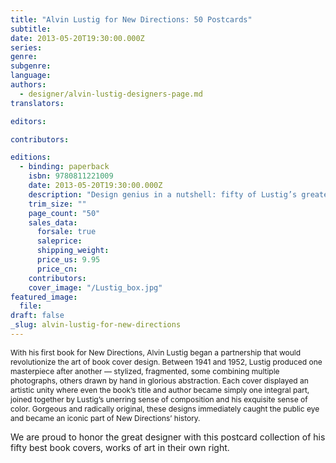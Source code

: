 ```yaml
---
title: "Alvin Lustig for New Directions: 50 Postcards"
subtitle:
date: 2013-05-20T19:30:00.000Z
series:
genre:
subgenre:
language:
authors:
  - designer/alvin-lustig-designers-page.md
translators:

editors:

contributors:

editions:
  - binding: paperback
    isbn: 9780811221009
    date: 2013-05-20T19:30:00.000Z
    description: "Design genius in a nutshell: fifty of Lustig’s greatest book jackets in one box "
    trim_size: ""
    page_count: "50"
    sales_data:
      forsale: true
      saleprice:
      shipping_weight:
      price_us: 9.95
      price_cn:
    contributors:
    cover_image: "/Lustig_box.jpg"
featured_image:
  file:
draft: false
_slug: alvin-lustig-for-new-directions
---
```


<span style="font-size: 12px;">With his first book for New Directions, Alvin Lustig began a partnership that would revolutionize the art of book cover design. Between 1941 and 1952, Lustig produced one masterpiece after another — stylized, fragmented, some combining multiple photographs, others drawn by hand in glorious abstraction. Each cover displayed an artistic unity where even the book’s title and author became simply one integral part, joined together by Lustig’s unerring sense of composition and his exquisite sense of color. Gorgeous and radically original, these designs immediately caught the public eye and became an iconic part of New Directions’ history.</span>

We are proud to honor the great designer with this postcard collection of his fifty best book covers, works of art in their own right.

